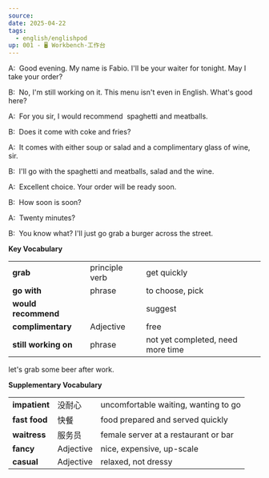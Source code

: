 ```yaml
---
source: 
date: 2025-04-22
tags:
  - english/englishpod
up: 001 - 🖥 Workbench·工作台
---
```

A:  Good evening. My name is Fabio. I'll be your waiter for tonight. May I take your order?

B:  No, I'm still working on it. This menu isn't even in English. What's good here?

A:  For you sir, I would recommend  spaghetti and meatballs.

B:  Does it come with coke and fries?

A:  It comes with either soup or salad and a complimentary glass of wine, sir.

B:  I'll go with the spaghetti and meatballs, salad and the wine.

A:  Excellent choice. Your order will be ready soon.

B:  How soon is soon?

A:  Twenty minutes?

B:  You know what? I'll just go grab a burger across the street.

**Key Vocabulary**

|                      |                |                                   |
| -------------------- | -------------- | --------------------------------- |
| **grab**             | principle verb | get quickly                       |
| **go with**          | phrase         | to choose, pick                   |
| **would recommend**  |                | suggest                           |
| **complimentary**    | Adjective      | free                              |
| **still working on** | phrase         | not yet completed, need more time |

let's grab some beer after work.

**Supplementary Vocabulary**


|               |           |                                      |
| ------------- | --------- | ------------------------------------ |
| **impatient** | 没耐心       | uncomfortable waiting, wanting to go |
| **fast food** | 快餐        | food prepared and served quickly     |
| **waitress**  | 服务员       | female server at a restaurant or bar |
| **fancy**     | Adjective | nice, expensive, up-scale            |
| **casual**    | Adjective | relaxed, not dressy                  |


